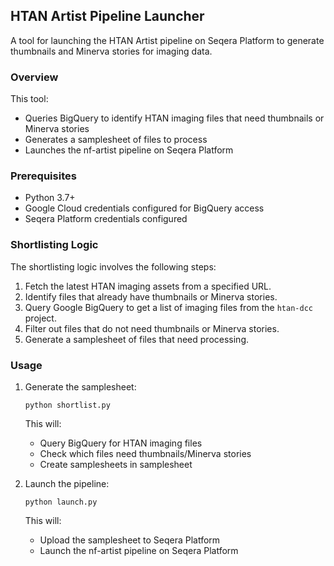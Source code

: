 ## HTAN Artist Pipeline Launcher
A tool for launching the HTAN Artist pipeline on Seqera Platform to generate thumbnails and Minerva stories for imaging data.

### Overview
This tool:

- Queries BigQuery to identify HTAN imaging files that need thumbnails or Minerva stories
- Generates a samplesheet of files to process
- Launches the nf-artist pipeline on Seqera Platform

### Prerequisites
- Python 3.7+
- Google Cloud credentials configured for BigQuery access
- Seqera Platform credentials configured

### Shortlisting Logic
The shortlisting logic involves the following steps:

1. Fetch the latest HTAN imaging assets from a specified URL.
2. Identify files that already have thumbnails or Minerva stories.
3. Query Google BigQuery to get a list of imaging files from the `htan-dcc` project.
4. Filter out files that do not need thumbnails or Minerva stories.
5. Generate a samplesheet of files that need processing.

### Usage
1. Generate the samplesheet:  

    ```
    python shortlist.py
    ```  
    
    This will:
    - Query BigQuery for HTAN imaging files
    - Check which files need thumbnails/Minerva stories
    - Create samplesheets in samplesheet

2. Launch the pipeline:
    ```
    python launch.py
    ```
    This will:

    - Upload the samplesheet to Seqera Platform
    - Launch the nf-artist pipeline on Seqera Platform